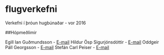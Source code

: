 # flugverkefni
Verkefni í þróun hugbúnaðar - vor 2016

##Hópmeðlimir

Egill Ian Guðmundsson - [E-mail](eig20@hi.is)
Hildur Ösp Sigurjónsdóttir - [E-mail](hos18@hi.is)
Oddgeir Páll Georgsson - [E-mail](opg5@hi.is)
Stefán Carl Peiser - [E-mail](scg2@hi.is)

